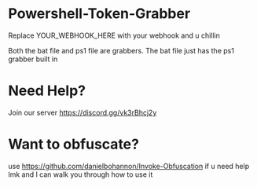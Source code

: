 # Powershell-Token-Grabber

Replace YOUR_WEBHOOK_HERE with your webhook and u chillin

Both the bat file and ps1 file are grabbers. The bat file just has the ps1 grabber built in

# Need Help?

Join our server https://discord.gg/vk3rBhcj2y

# Want to obfuscate?

use https://github.com/danielbohannon/Invoke-Obfuscation if u need help lmk and I can walk you through how to use it
